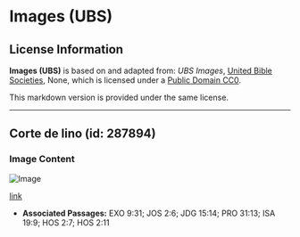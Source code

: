 # Images (UBS)

## License Information

**Images (UBS)** is based on and adapted from: _UBS Images_, [United Bible Societies](https://unitedbiblesocieties.org/), None, which is licensed under a [Public Domain CC0](https://creativecommons.org/public-domain/cc0/).

This markdown version is provided under the same license.



--------------------------------

## Corte de lino (id: 287894)

### Image Content

![Image](https://cdn.aquifer.bible/aquifer-content/resources/Media/WEB-0232_flax_cutting.jpg)

[link](https://cdn.aquifer.bible/aquifer-content/resources/Media/WEB-0232_flax_cutting.jpg)

* **Associated Passages:** EXO 9:31; JOS 2:6; JDG 15:14; PRO 31:13; ISA 19:9; HOS 2:7; HOS 2:11

